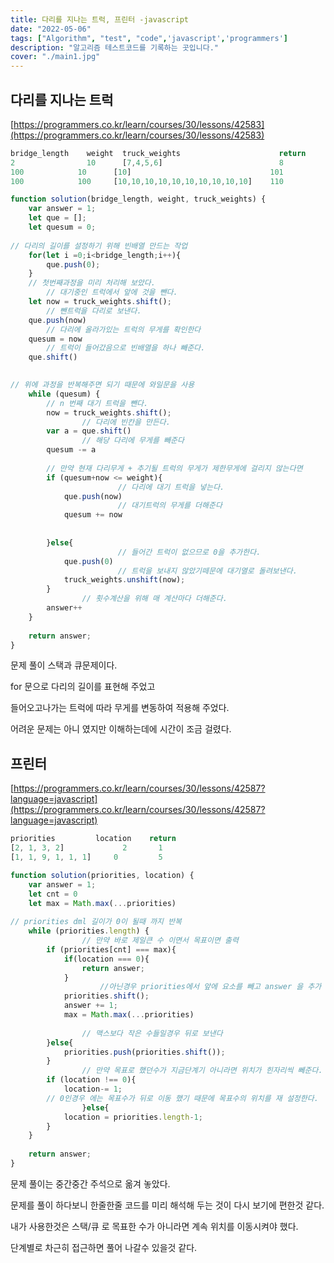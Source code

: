 ```yaml
---
title: 다리를 지나는 트럭, 프린터 -javascript
date: "2022-05-06"
tags: ["Algorithm", "test", "code",'javascript','programmers']
description: "알고리즘 테스트코드를 기록하는 곳입니다."
cover: "./main1.jpg"
---
```


## 다리를 지나는 트럭

[https://programmers.co.kr/learn/courses/30/lessons/42583](https://programmers.co.kr/learn/courses/30/lessons/42583)

```jsx
bridge_length	 weight	 truck_weights	                    return 
2	             10	     [7,4,5,6]	                        8
100	           10      [10]	                              101
100	           100     [10,10,10,10,10,10,10,10,10,10]	  110

function solution(bridge_length, weight, truck_weights) {
    var answer = 1;
    let que = [];
    let quesum = 0;
    
// 다리의 길이를 설정하기 위해 빈배열 만드는 작업
    for(let i =0;i<bridge_length;i++){
        que.push(0);
    }
    // 첫번째과정을 미리 처리해 보았다.
		// 대기중인 트럭에서 앞에 것을 뺀다.
    let now = truck_weights.shift();
		// 뺀트럭을 다리로 보낸다.
    que.push(now)
		// 다리에 올라가있는 트럭의 무게를 확인한다
    quesum = now
		// 트럭이 들어갔음으로 빈배열을 하나 빼준다.
    que.shift()
    

// 위에 과정을 반복해주면 되기 때문에 와일문을 사용
    while (quesum) {
        // n 번째 대기 트럭을 뺀다.
        now = truck_weights.shift();
				// 다리에 빈칸을 만든다.
        var a = que.shift()
				// 해당 다리에 무게를 빼준다
        quesum -= a
        
		// 만약 현재 다리무게 + 추기될 트럭의 무게가 제한무게에 걸리지 않는다면
        if (quesum+now <= weight){
						// 다리에 대기 트럭을 넣는다.
            que.push(now)
						// 대기트럭의 무게를 더해준다
            quesum += now
            
            
        }else{
						// 들어간 트럭이 없으므로 0을 추가한다.
            que.push(0)
						// 트럭을 보내지 않았기떼문에 대기열로 돌려보낸다.
            truck_weights.unshift(now);
        }
				// 횟수계산을 위해 매 계산마다 더해준다.
        answer++
    }
    
    return answer;
}
```

문제 풀이 스택과 큐문제이다.

for 문으로 다리의 길이를 표현해 주었고 

들어오고나가는 트럭에 따라  무게를 변동하여 적용해 주었다.

어려운 문제는 아니 였지만 이해하는데에 시간이 조금 걸렸다.

## 프린터

[https://programmers.co.kr/learn/courses/30/lessons/42587?language=javascript](https://programmers.co.kr/learn/courses/30/lessons/42587?language=javascript)

```jsx
priorities	       location	   return
[2, 1, 3, 2]	         2	     1 
[1, 1, 9, 1, 1, 1]	   0	     5

function solution(priorities, location) {
    var answer = 1;
    let cnt = 0
    let max = Math.max(...priorities)
    
// priorities dml 길이가 0이 될때 까지 반복
    while (priorities.length) {
				// 만약 바로 제일큰 수 이면서 목표이면 출력
        if (priorities[cnt] === max){
            if(location === 0){
                return answer;
            }
					//아닌경우 priorities에서 앞에 요소를 빼고 answer 을 추가 max를 새로 지정한다.
            priorities.shift();
            answer += 1;
            max = Math.max(...priorities)
        
				// 맥스보다 작은 수들일경우 뒤로 보낸다    
        }else{
            priorities.push(priorities.shift());
        }
				// 만약 목표로 했던수가 지금단계기 아니라면 위치가 힌자리씩 뻬준다.
        if (location !== 0){
            location-= 1;
        // 0인경우 에는 목표수가 뒤로 이동 했기 때문에 목표수의 위치를 재 설정한다.
				}else{
            location = priorities.length-1;
        }
    }
    
    return answer;
}
```

문제 풀이는 중간중간 주석으로  옮겨 놓았다.

문제를 풀이 하다보니 한줄한줄 코드를 미리 해석해 두는 것이 다시 보기에 편한것 같다.

내가 사용한것은 스택/큐 로 목표한 수가 아니라면 계속 위치를 이동시켜야 했다.

단계별로 차근히 접근하면 풀어 나갈수 있을것 같다.